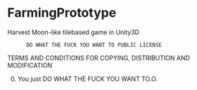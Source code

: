 FarmingPrototype
================

Harvest Moon-like tilebased game in Unity3D

          DO WHAT THE FUCK YOU WANT TO PUBLIC LICENSE
TERMS AND CONDITIONS FOR COPYING, DISTRIBUTION AND MODIFICATION

 0. You just DO WHAT THE FUCK YOU WANT TO.O.
